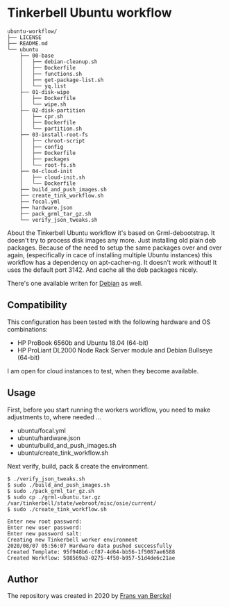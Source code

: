 # Tinkerbell Ubuntu workflow

```
ubuntu-workflow/
├── LICENSE
├── README.md
└── ubuntu
    ├── 00-base
    │   ├── debian-cleanup.sh
    │   ├── Dockerfile
    │   ├── functions.sh
    │   ├── get-package-list.sh
    │   └── yq.list
    ├── 01-disk-wipe
    │   ├── Dockerfile
    │   └── wipe.sh
    ├── 02-disk-partition
    │   ├── cpr.sh
    │   ├── Dockerfile
    │   └── partition.sh
    ├── 03-install-root-fs
    │   ├── chroot-script
    │   ├── config
    │   ├── Dockerfile
    │   ├── packages
    │   └── root-fs.sh
    ├── 04-cloud-init
    │   ├── cloud-init.sh
    │   └── Dockerfile
    ├── build_and_push_images.sh
    ├── create_tink_workflow.sh
    ├── focal.yml
    ├── hardware.json
    ├── pack_grml_tar_gz.sh
    └── verify_json_tweaks.sh
```

About the Tinkerbell Ubuntu workflow it's based on Grml-debootstrap. It doesn't try to process disk images any more. Just installing old plain deb packages. Because of the need to setup the same packages over and over again, (especifically in cace of installing multiple Ubuntu instances) this workflow has a dependency on apt-cacher-ng. It doesn't work without! It uses the default port 3142. And cache all the deb packages nicely.

There's one available writen for [Debian](https://github.com/fransvanberckel/debian-workflow) as well.

## Compatibility

This configuration has been tested with the following hardware and OS combinations:

- HP ProBook 6560b and Ubuntu 18.04 (64-bit)
- HP ProLiant DL2000 Node Rack Server module and Debian Bullseye (64-bit)

I am open for cloud instances to test, when they become available.

## Usage

First, before you start running the workers workflow, you need to make adjustments to, where needed ...

- ubuntu/focal.yml
- ubuntu/hardware.json
- ubuntu/build_and_push_images.sh
- ubuntu/create_tink_workflow.sh

Next verify, build, pack & create the environment.
```
$ ./verify_json_tweaks.sh
$ sudo ./build_and_push_images.sh
$ sudo ./pack_grml_tar_gz.sh
$ sudo cp ./grml-ubuntu.tar.gz /var/tinkerbell/state/webroot/misc/osie/current/
$ sudo ./create_tink_workflow.sh

Enter new root password:
Enter new user password:
Enter new password salt:
Creating new Tinkerbell worker environment
2020/08/07 05:56:07 Hardware data pushed successfully
Created Template: 95f948b6-cf87-4d64-bb56-1f5087ae6588
Created Workflow: 508569a3-0275-4f50-b957-51d4de6c21ae
```

## Author

The repository was created in 2020 by [Frans van Berckel](https://www.fransvanberckel.nl)
